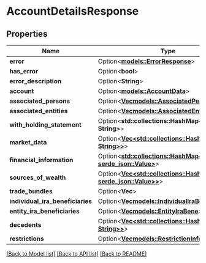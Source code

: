 # AccountDetailsResponse

## Properties

Name | Type | Description | Notes
------------ | ------------- | ------------- | -------------
**error** | Option<[**models::ErrorResponse**](ErrorResponse.md)> |  | [optional]
**has_error** | Option<**bool**> |  | [optional]
**error_description** | Option<**String**> |  | [optional]
**account** | Option<[**models::AccountData**](AccountData.md)> |  | [optional]
**associated_persons** | Option<[**Vec<models::AssociatedPerson>**](AssociatedPerson.md)> |  | [optional]
**associated_entities** | Option<[**Vec<models::AssociatedEntity>**](AssociatedEntity.md)> |  | [optional]
**with_holding_statement** | Option<**std::collections::HashMap<String, String>**> |  | [optional]
**market_data** | Option<[**Vec<std::collections::HashMap<String, String>>**](std::collections::HashMap.md)> |  | [optional]
**financial_information** | Option<[**std::collections::HashMap<String, serde_json::Value>**](serde_json::Value.md)> |  | [optional]
**sources_of_wealth** | Option<[**Vec<std::collections::HashMap<String, serde_json::Value>>**](std::collections::HashMap.md)> |  | [optional]
**trade_bundles** | Option<**Vec<String>**> |  | [optional]
**individual_ira_beneficiaries** | Option<[**Vec<models::IndividualIraBene>**](IndividualIRABene.md)> |  | [optional]
**entity_ira_beneficiaries** | Option<[**Vec<models::EntityIraBene>**](EntityIRABene.md)> |  | [optional]
**decedents** | Option<[**Vec<std::collections::HashMap<String, String>>**](std::collections::HashMap.md)> |  | [optional]
**restrictions** | Option<[**Vec<models::RestrictionInfo>**](RestrictionInfo.md)> |  | [optional]

[[Back to Model list]](../README.md#documentation-for-models) [[Back to API list]](../README.md#documentation-for-api-endpoints) [[Back to README]](../README.md)
